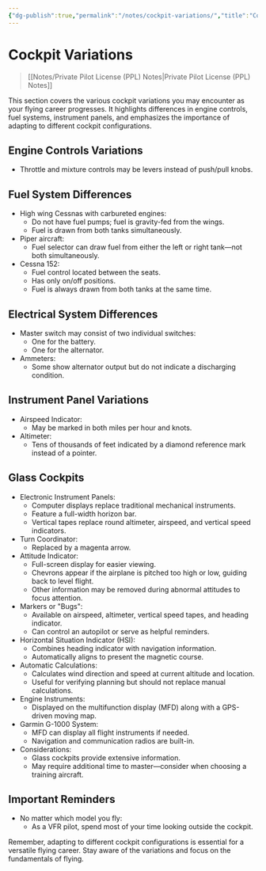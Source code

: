 ```yaml
---
{"dg-publish":true,"permalink":"/notes/cockpit-variations/","title":"Cockpit Variations","tags":["aviation","classnotes","airplane"]}
---
```



# Cockpit Variations
> [[Notes/Private Pilot License (PPL) Notes\|Private Pilot License (PPL) Notes]]

This section covers the various cockpit variations you may encounter as your flying career progresses. It highlights differences in engine controls, fuel systems, instrument panels, and emphasizes the importance of adapting to different cockpit configurations.

## Engine Controls Variations

- Throttle and mixture controls may be levers instead of push/pull knobs.

## Fuel System Differences

- High wing Cessnas with carbureted engines:
    - Do not have fuel pumps; fuel is gravity-fed from the wings.
    - Fuel is drawn from both tanks simultaneously.
- Piper aircraft:
    - Fuel selector can draw fuel from either the left or right tank—not both simultaneously.
- Cessna 152:
    - Fuel control located between the seats.
    - Has only on/off positions.
    - Fuel is always drawn from both tanks at the same time.

## Electrical System Differences

- Master switch may consist of two individual switches:
    - One for the battery.
    - One for the alternator.
- Ammeters:
    - Some show alternator output but do not indicate a discharging condition.

## Instrument Panel Variations

- Airspeed Indicator:
    - May be marked in both miles per hour and knots.
- Altimeter:
    - Tens of thousands of feet indicated by a diamond reference mark instead of a pointer.

## Glass Cockpits

- Electronic Instrument Panels:
    - Computer displays replace traditional mechanical instruments.
    - Feature a full-width horizon bar.
    - Vertical tapes replace round altimeter, airspeed, and vertical speed indicators.
- Turn Coordinator:
    - Replaced by a magenta arrow.
- Attitude Indicator:
    - Full-screen display for easier viewing.
    - Chevrons appear if the airplane is pitched too high or low, guiding back to level flight.
    - Other information may be removed during abnormal attitudes to focus attention.
- Markers or "Bugs":
    - Available on airspeed, altimeter, vertical speed tapes, and heading indicator.
    - Can control an autopilot or serve as helpful reminders.
- Horizontal Situation Indicator (HSI):
    - Combines heading indicator with navigation information.
    - Automatically aligns to present the magnetic course.
- Automatic Calculations:
    - Calculates wind direction and speed at current altitude and location.
    - Useful for verifying planning but should not replace manual calculations.
- Engine Instruments:
    - Displayed on the multifunction display (MFD) along with a GPS-driven moving map.
- Garmin G-1000 System:
    - MFD can display all flight instruments if needed.
    - Navigation and communication radios are built-in.
- Considerations:
    - Glass cockpits provide extensive information.
    - May require additional time to master—consider when choosing a training aircraft.

## Important Reminders

- No matter which model you fly:
    - As a VFR pilot, spend most of your time looking outside the cockpit.

Remember, adapting to different cockpit configurations is essential for a versatile flying career. Stay aware of the variations and focus on the fundamentals of flying.